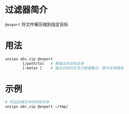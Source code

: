 # 过滤器简介

`@export` 将文件解压缩到指定目标

# 用法

```bash
unzipx abc.zip @export 
        [/path/to]   # 要输出的目标目录
        [-metas ]    # 输出目标的补充元数据集合，键为实体路径
```

# 示例

```bash
# 列出压缩包中的所有实体
unzipx abc.zip @export ~/tmp/ 
```

